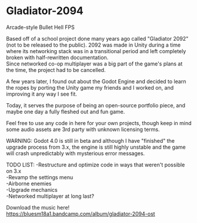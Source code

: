 # Gladiator-2094
Arcade-style Bullet Hell FPS

Based off of a school project done many years ago called "Gladiator 2092" (not to be released to the public). 
2092 was made in Unity during a time where its networking stack was in a transitional period and left completely broken with half-rewritten documentation.  
Since networked co-op multiplayer was a big part of the game's plans at the time, the project had to be cancelled.  

A few years later, I found out about the Godot Engine and decided to learn the ropes by porting the Unity game my friends and I worked on, 
and improving it any way I see fit. 

Today, it serves the purpose of being an open-source portfolio piece, and maybe one day a fully fleshed out and fun game. 

Feel free to use any code in here for your own projects, though keep in mind some audio assets are 3rd party with unknown licensing terms.

WARNING:
Godot 4.0 is still in beta and although I have "finished" the upgrade process from 3.x, the engine is still highly unstable and the game will crash unpredictably with mysterious error messages.


TODO LIST:
-Restructure and optimize code in ways that weren't possible on 3.x  
-Revamp the settings menu    
-Airborne enemies  
-Upgrade mechanics     
-Networked multiplayer at long last?   

Download the music here! https://bluesm18a1.bandcamp.com/album/gladiator-2094-ost
